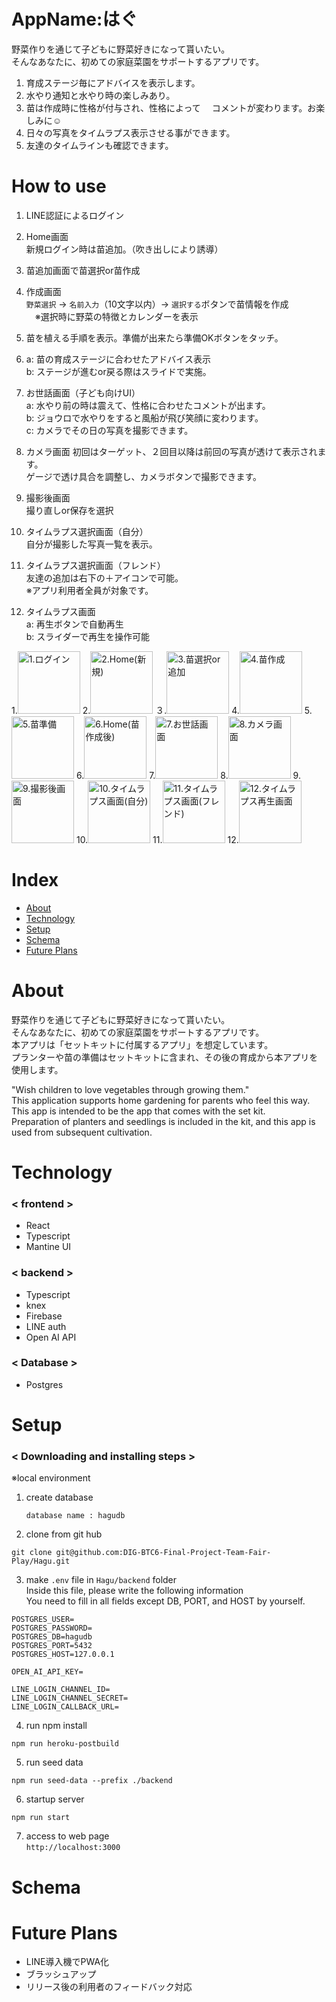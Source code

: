 # AppName:はぐ
野菜作りを通じて子どもに野菜好きになって貰いたい。<br>
そんなあなたに、初めての家庭菜園をサポートするアプリです。

1. 育成ステージ毎にアドバイスを表示します。<br>
2. 水やり通知と水やり時の楽しみあり。<br>
3. 苗は作成時に性格が付与され、性格によって
　コメントが変わります。お楽しみに☺️<br>
4. 日々の写真をタイムラプス表示させる事ができます。<br>
5. 友達のタイムラインも確認できます。

# How to use
1. LINE認証によるログイン

2. Home画面<br>新規ログイン時は苗追加。（吹き出しにより誘導）

3. 苗追加画面で苗選択or苗作成

4. 作成画面<br>
`野菜選択` -> `名前入力`（10文字以内）-> `選択する`ボタンで苗情報を作成<br>
　※選択時に野菜の特徴とカレンダーを表示

5. 苗を植える手順を表示。準備が出来たら準備OKボタンをタッチ。

6. a: 苗の育成ステージに合わせたアドバイス表示<br>
b: ステージが進むor戻る際はスライドで実施。

7. お世話画面（子ども向けUI）<br>
a: 水やり前の時は震えて、性格に合わせたコメントが出ます。<br>
b: ジョウロで水やりをすると風船が飛び笑顔に変わります。<br>
c: カメラでその日の写真を撮影できます。

8. カメラ画面
初回はターゲット、２回目以降は前回の写真が透けて表示されます。<br>
ゲージで透け具合を調整し、カメラボタンで撮影できます。

9. 撮影後画面<br>撮り直しor保存を選択

10. タイムラプス選択画面（自分）<br>
自分が撮影した写真一覧を表示。<br>

11. タイムラプス選択画面（フレンド）<br>
友達の追加は右下の＋アイコンで可能。<br>
※アプリ利用者全員が対象です。

12. タイムラプス画面<br>
a: 再生ボタンで自動再生<br>
b: スライダーで再生を操作可能

1.<img width="100" alt="1.ログイン" src="https://github.com/DIG-BTC6-Final-Project-Team-Fair-Play/Hagu/assets/116330146/74223678-c616-499d-9756-d62978b46133">
2.<img width="100" alt="2.Home(新規)" src="https://github.com/DIG-BTC6-Final-Project-Team-Fair-Play/Hagu/assets/116330146/0da0b2a4-b31f-4cd8-8f5f-2499a7d9fbf2">
３.<img width="100" alt="3.苗選択or追加" src="https://github.com/DIG-BTC6-Final-Project-Team-Fair-Play/Hagu/assets/116330146/b6c6ba4f-1490-4bef-a734-7be9d5251ffa">
4.<img width="100" alt="4.苗作成" src="https://github.com/DIG-BTC6-Final-Project-Team-Fair-Play/Hagu/assets/116330146/f55ee47f-9d69-426c-a7a6-b6b87e6bdafc">
5.<img width="100" alt="5.苗準備" src="https://github.com/DIG-BTC6-Final-Project-Team-Fair-Play/Hagu/assets/116330146/a4974075-084b-4158-a890-f04c3edb0483">
6.<img width="100" alt="6.Home(苗作成後)" src="https://github.com/DIG-BTC6-Final-Project-Team-Fair-Play/Hagu/assets/116330146/5cd4633d-6c19-44ba-a9f0-e57839d73d97">
7.<img width="100" alt="7.お世話画面" src="https://github.com/DIG-BTC6-Final-Project-Team-Fair-Play/Hagu/assets/116330146/5f8f0ce1-ee93-4187-8b45-8d0596b0b127">
8.<img width="100" alt="8.カメラ画面" src="https://github.com/DIG-BTC6-Final-Project-Team-Fair-Play/Hagu/assets/116330146/9b29bd20-0924-4071-944e-48246eb6ad92">
9.<img width="100" alt="9.撮影後画面" src="https://github.com/DIG-BTC6-Final-Project-Team-Fair-Play/Hagu/assets/116330146/f0d20308-3ca3-4795-bdc1-a982203c8488">
10.<img width="100" alt="10.タイムラプス画面(自分)" src="https://github.com/DIG-BTC6-Final-Project-Team-Fair-Play/Hagu/assets/116330146/eae06a98-1592-4e6d-8e8a-84a7aa6a6a50">
11.<img width="100" alt="11.タイムラプス画面(フレンド)" src="https://github.com/DIG-BTC6-Final-Project-Team-Fair-Play/Hagu/assets/116330146/34a167f9-0426-492e-855c-e7d6bd6654f5">
12.<img width="100" alt="12.タイムラプス再生画面" src="https://github.com/DIG-BTC6-Final-Project-Team-Fair-Play/Hagu/assets/116330146/d2f7f414-a113-4e30-99af-b458ea380b66">



# Index
- [About](#about)
- [Technology](#technology)
- [Setup](#setup)
- [Schema](#schema)
- [Future Plans](#future-plans)

# About
野菜作りを通じて子どもに野菜好きになって貰いたい。<br>
そんなあなたに、初めての家庭菜園をサポートするアプリです。<br>
本アプリは「セットキットに付属するアプリ」を想定しています。<br>
プランターや苗の準備はセットキットに含まれ、その後の育成から本アプリを使用します。


"Wish children to love vegetables through growing them."<br>
This application supports home gardening for parents who feel this way.<br>
This app is intended to be the app that comes with the set kit.<br>
Preparation of planters and seedlings is included in the kit, and this app is used from subsequent cultivation.

# Technology

### < frontend >
- React<br>
- Typescript<br>
- Mantine UI<br>

### < backend >
- Typescript<br>
- knex<br>
- Firebase<br>
- LINE auth<br>
- Open AI API<br>

### < Database >
- Postgres


# Setup
### < Downloading and installing steps >
※local environment

1. create database<br>

   `database name : hagudb`

2. clone from git hub
```zh
git clone git@github.com:DIG-BTC6-Final-Project-Team-Fair-Play/Hagu.git
```

3. make `.env` file in `Hagu/backend` folder<br>
   Inside this file, please write the following information<br>
   You need to fill in all fields except DB, PORT, and HOST by yourself.

```zh
POSTGRES_USER=
POSTGRES_PASSWORD=
POSTGRES_DB=hagudb
POSTGRES_PORT=5432
POSTGRES_HOST=127.0.0.1

OPEN_AI_API_KEY=

LINE_LOGIN_CHANNEL_ID=
LINE_LOGIN_CHANNEL_SECRET=
LINE_LOGIN_CALLBACK_URL=
```

4. run npm install
```zh
npm run heroku-postbuild
```

5. run seed data
```zh
npm run seed-data --prefix ./backend
```

6. startup server
```zh
npm run start
```

7. access to web page<br>
   `http://localhost:3000`


# Schema

# Future Plans
- LINE導入機でPWA化
- ブラッシュアップ
- リリース後の利用者のフィードバック対応